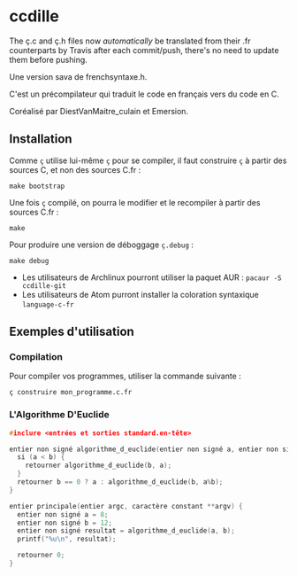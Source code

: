 # ccdille

The ç.c and ç.h files now *automatically* be translated from their .fr counterparts by Travis after each commit/push, there's no need to update them before pushing.

Une version sava de frenchsyntaxe.h.

C'est un précompilateur qui traduit le code en français vers du code en C.

Coréalisé par DiestVanMaitre_culain et Emersion.

## Installation

Comme `ç` utilise lui-même `ç` pour se compiler, il faut construire `ç` à partir
des sources C, et non des sources C.fr :

```shell
make bootstrap
```

Une fois `ç` compilé, on pourra le modifier et le recompiler à partir des
sources C.fr :
```shell
make
```

Pour produire une version de déboggage `ç.debug` :
```shell
make debug
```

* Les utilisateurs de Archlinux pourront utiliser la paquet AUR : `pacaur -S ccdille-git`
* Les utilisateurs de Atom purront installer la coloration syntaxique `language-c-fr`

## Exemples d'utilisation

### Compilation

Pour compiler vos programmes, utiliser la commande suivante :
```shell
ç construire mon_programme.c.fr
```

### L'Algorithme D'Euclide

```c
#inclure <entrées et sorties standard.en-tête>

entier non signé algorithme_d_euclide(entier non signé a, entier non signé b) {
  si (a < b) {
    retourner algorithme_d_euclide(b, a);
  }
  retourner b == 0 ? a : algorithme_d_euclide(b, a%b);
}

entier principale(entier argc, caractère constant **argv) {
  entier non signé a = 8;
  entier non signé b = 12;
  entier non signé resultat = algorithme_d_euclide(a, b);
  printf("%u\n", resultat);

  retourner 0;
}
```
